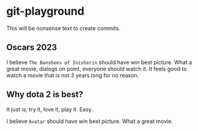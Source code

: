 # git-playground

This will be nonsense text to create commits.

## Oscars 2023

I believe `The Banshees of Inisherin` should have win best picture. What a great movie, dialogs on point,
everyone should watch it. It feels good to watch a movie that is not 3 years long for no reason.

## Why dota 2 is best?

It just is, try it, love it, play it. Easy.
 
I believe `Avatar` should have win best picture. What a great movie.
